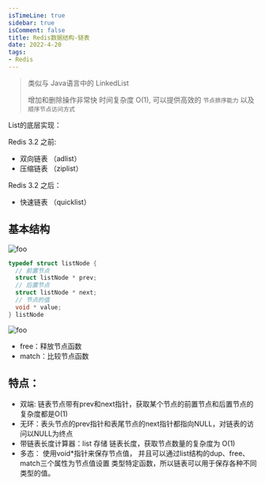 ```yaml
---
isTimeLine: true
sidebar: true
isComment: false
title: Redis数据结构-链表
date: 2022-4-20
tags:
- Redis
---
```


> 类似与 Java语言中的 LinkedList
>
> 增加和删除操作非常快 时间复杂度 O(1), 可以提供高效的 `节点排序能力` 以及 `顺序节点访问方式`

List的底层实现：

Redis 3.2 之前: 

- 双向链表 （adlist）
- 压缩链表 （ziplist）

Redis 3.2 之后：

- 快速链表 （quicklist）

## 基本结构

<img :src="$withBase('/middleware/redislearn/Reids链表.png')" alt="foo">

```C
typedef struct listNode { 
  // 前置节点    
  struct listNode * prev;    
  // 后置节点   
  struct listNode * next;   
  // 节点的值    
  void * value; 
} listNode
```

<img :src="$withBase('/middleware/redislearn/redisList.png')" alt="foo">

- free：释放节点函数
- match：比较节点函数

## 特点：

- 双端:  链表节点带有prev和next指针，获取某个节点的前置节点和后置节点的复杂度都是O(1)
- 无环：表头节点的prev指针和表尾节点的next指针都指向NULL，对链表的访问以NULL为终点
- 带链表长度计算器：list 存储 链表长度，获取节点数量的复杂度为 O(1)
- 多态： 使用void*指针来保存节点值， 并且可以通过list结构的dup、free、match三个属性为节点值设置
  类型特定函数，所以链表可以用于保存各种不同类型的值。